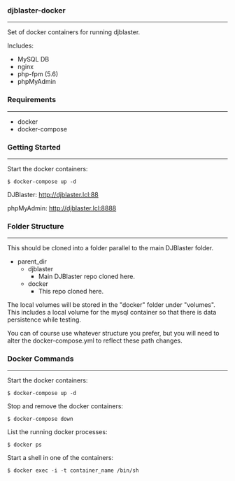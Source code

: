 ### djblaster-docker
----
Set of docker containers for running djblaster.

Includes:
* MySQL DB
* nginx
* php-fpm (5.6)
* phpMyAdmin

### Requirements
----
* docker
* docker-compose

### Getting Started
----
Start the docker containers:
```
$ docker-compose up -d
```

DJBlaster: http://djblaster.lcl:88

phpMyAdmin: http://djblaster.lcl:8888

### Folder Structure
----
This should be cloned into a folder parallel to the main DJBlaster folder.

* parent_dir
  * djblaster
    * Main DJBlaster repo cloned here.
  * docker
    * This repo cloned here.

The local volumes will be stored in the "docker" folder under "volumes". This includes a local volume for the mysql container so that there is data persistence while testing.

You can of course use whatever structure you prefer, but you will need to alter the docker-compose.yml to reflect these path changes.


### Docker Commands
----

Start the docker containers:
```
$ docker-compose up -d
```

Stop and remove the docker containers:
```
$ docker-compose down
```

List the running docker processes:
```
$ docker ps
```

Start a shell in one of the containers:
```
$ docker exec -i -t container_name /bin/sh
```
